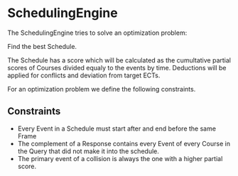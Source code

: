 # SchedulingEngine

The SchedulingEngine tries to solve an optimization problem:

Find the best Schedule.

The Schedule has a score which will be calculated as the cumultative partial scores of Courses divided equaly to the events by time.
Deductions will be applied for conflicts and deviation from target ECTs.

For an optimization problem we define the following constraints.

## Constraints

- Every Event in a Schedule must start after and end before the same Frame
- The complement of a Response contains every Event of every Course in the Query that did not make it into the schedule.
- The primary event of a collision is always the one with a higher partial score.
